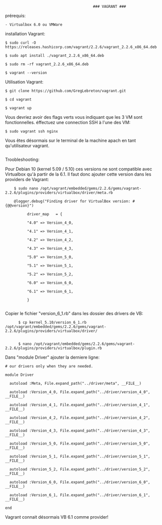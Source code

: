                                             ### VAGRANT ###
                                          
  
 prérequis: 
    
    - Virtualbox 6.0 ou VMWare
  
installation Vagrant:   

    $ sudo curl -O https://releases.hashicorp.com/vagrant/2.2.6/vagrant_2.2.6_x86_64.deb

    $ sudo apt install ./vagrant_2.2.6_x86_64.deb
    
    $ sudo rm -rf vagrant_2.2.6_x86_64.deb

    $ vagrant --version
    
Utilisation Vagrant:

    $ git clone https://github.com/GregLebreton/vagrant.git
    
    $ cd vagrant
    
    $ vagrant up
    
Vous devriez avoir des flags verts vous indiquant que les 3 VM sont fonctionnelles.
éffectuez une connection SSH à l'une des VM:

    $ sudo vagrant ssh nginx
 
 
Vous êtes désormais sur le terminal de la machine apach en tant qu'utilisateur vagrant.    

```

```

Troobleshooting:

Pour Debian 10 (kernel 5.09 / 5.10)
ces versions ne sont compatible avec Virtualbox qu'à partir de la 6.1. Il faut donc ajouter cette version dans les 
providers de Vagrant:

```
    $ sudo nano /opt/vagrant/embedded/gems/2.2.6/gems/vagrant-2.2.6/plugins/providers/virtualbox/driver/meta.rb

    @logger.debug("Finding driver for VirtualBox version: #{@@version}")

          driver_map   = {

          "4.0" => Version_4_0,

          "4.1" => Version_4_1,

          "4.2" => Version_4_2,

          "4.3" => Version_4_3,

          "5.0" => Version_5_0,

          "5.1" => Version_5_1,

          "5.2" => Version_5_2,

          "6.0" => Version_6_0,

          "6.1" => Version_6_1,

          }
          
```
Copier le fichier "version_6_1.rb" dans les dossier des drivers de VB:
```
      $ cp kernel_5.10/version_6_1.rb /opt/vagrant/embedded/gems/2.2.6/gems/vagrant-2.2.6/plugins/providers/virtualbox/driver/


      $ nano /opt/vagrant/embedded/gems/2.2.6/gems/vagrant-2.2.6/plugins/providers/virtualbox/plugin.rb
```

Dans "module Driver" ajouter la derniere ligne:

```
# our drivers only when they are needed.

module Driver

  autoload :Meta, File.expand_path("../driver/meta", __FILE__)

  autoload :Version_4_0, File.expand_path("../driver/version_4_0", __FILE__)

  autoload :Version_4_1, File.expand_path("../driver/version_4_1", __FILE__)

  autoload :Version_4_2, File.expand_path("../driver/version_4_2", __FILE__)

  autoload :Version_4_3, File.expand_path("../driver/version_4_3", __FILE__)

  autoload :Version_5_0, File.expand_path("../driver/version_5_0", __FILE__)

  autoload :Version_5_1, File.expand_path("../driver/version_5_1", __FILE__)

  autoload :Version_5_2, File.expand_path("../driver/version_5_2", __FILE__)

  autoload :Version_6_0, File.expand_path("../driver/version_6_0", __FILE__)

  autoload :Version_6_1, File.expand_path("../driver/version_6_1", __FILE__)

end
```

Vagrant connait désormais VB 6.1 comme provider!
